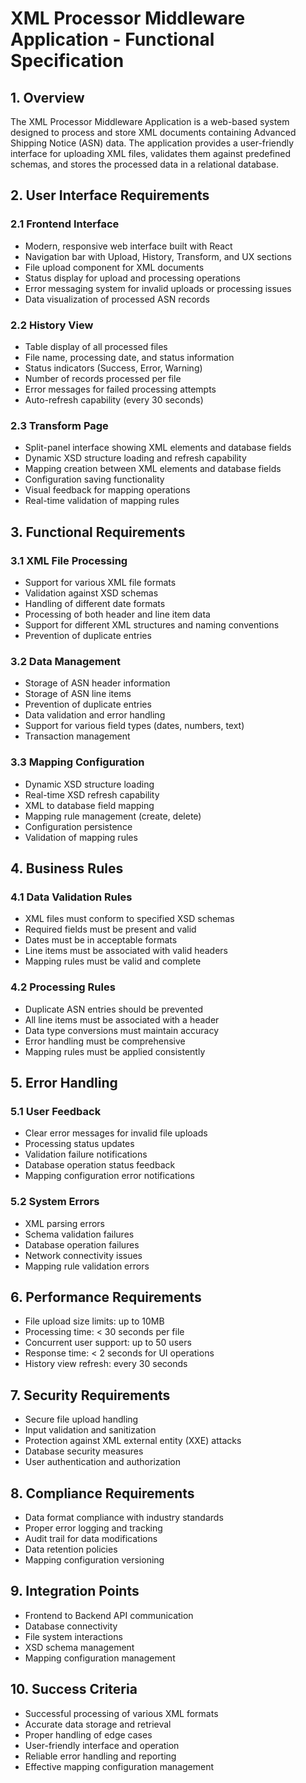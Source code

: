 # XML Processor Middleware Application - Functional Specification

## 1. Overview
The XML Processor Middleware Application is a web-based system designed to process and store XML documents containing Advanced Shipping Notice (ASN) data. The application provides a user-friendly interface for uploading XML files, validates them against predefined schemas, and stores the processed data in a relational database.

## 2. User Interface Requirements

### 2.1 Frontend Interface
- Modern, responsive web interface built with React
- Navigation bar with Upload, History, Transform, and UX sections
- File upload component for XML documents
- Status display for upload and processing operations
- Error messaging system for invalid uploads or processing issues
- Data visualization of processed ASN records

### 2.2 History View
- Table display of all processed files
- File name, processing date, and status information
- Status indicators (Success, Error, Warning)
- Number of records processed per file
- Error messages for failed processing attempts
- Auto-refresh capability (every 30 seconds)

### 2.3 Transform Page
- Split-panel interface showing XML elements and database fields
- Dynamic XSD structure loading and refresh capability
- Mapping creation between XML elements and database fields
- Configuration saving functionality
- Visual feedback for mapping operations
- Real-time validation of mapping rules

## 3. Functional Requirements

### 3.1 XML File Processing
- Support for various XML file formats
- Validation against XSD schemas
- Handling of different date formats
- Processing of both header and line item data
- Support for different XML structures and naming conventions
- Prevention of duplicate entries

### 3.2 Data Management
- Storage of ASN header information
- Storage of ASN line items
- Prevention of duplicate entries
- Data validation and error handling
- Support for various field types (dates, numbers, text)
- Transaction management

### 3.3 Mapping Configuration
- Dynamic XSD structure loading
- Real-time XSD refresh capability
- XML to database field mapping
- Mapping rule management (create, delete)
- Configuration persistence
- Validation of mapping rules

## 4. Business Rules

### 4.1 Data Validation Rules
- XML files must conform to specified XSD schemas
- Required fields must be present and valid
- Dates must be in acceptable formats
- Line items must be associated with valid headers
- Mapping rules must be valid and complete

### 4.2 Processing Rules
- Duplicate ASN entries should be prevented
- All line items must be associated with a header
- Data type conversions must maintain accuracy
- Error handling must be comprehensive
- Mapping rules must be applied consistently

## 5. Error Handling

### 5.1 User Feedback
- Clear error messages for invalid file uploads
- Processing status updates
- Validation failure notifications
- Database operation status feedback
- Mapping configuration error notifications

### 5.2 System Errors
- XML parsing errors
- Schema validation failures
- Database operation failures
- Network connectivity issues
- Mapping rule validation errors

## 6. Performance Requirements
- File upload size limits: up to 10MB
- Processing time: < 30 seconds per file
- Concurrent user support: up to 50 users
- Response time: < 2 seconds for UI operations
- History view refresh: every 30 seconds

## 7. Security Requirements
- Secure file upload handling
- Input validation and sanitization
- Protection against XML external entity (XXE) attacks
- Database security measures
- User authentication and authorization

## 8. Compliance Requirements
- Data format compliance with industry standards
- Proper error logging and tracking
- Audit trail for data modifications
- Data retention policies
- Mapping configuration versioning

## 9. Integration Points
- Frontend to Backend API communication
- Database connectivity
- File system interactions
- XSD schema management
- Mapping configuration management

## 10. Success Criteria
- Successful processing of various XML formats
- Accurate data storage and retrieval
- Proper handling of edge cases
- User-friendly interface and operation
- Reliable error handling and reporting
- Effective mapping configuration management 